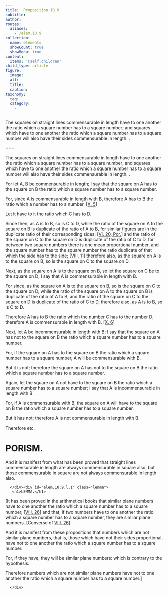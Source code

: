 ```yaml
---
title:  Proposition 10.9
subtitle: 
author:
routes:
  aliases:
    - /elem.10.9
collection:
  name: elements
  showCount: true
  showMenu: true
content:
  items: '@self.children'
child_type: article
figure:
  image:
  alt:
  title:
  caption:
taxonomy:
  tag:
  category:
    - 
---
```


<p><hi rend="ital">The squares on straight lines commensurable in length have to one another the ratio which a square number has to a square number; and squares which have to one another the ratio which a square number has to a square number will also have their sides commensurable in length</hi>. <title>But the squares on straight lines incommensurable in length have not to one another the ratio which a square number has to a square number; and squares which have not to one another the ratio which a square number has to a square number will not have their sides commensurable in length either</title>. <pb n="29"/></p>

===

<p><span class="ital">The squares on straight lines commensurable in length have to one another the ratio which a square number has to a square number; and squares which have to one another the ratio which a square number has to a square number will also have their sides commensurable in length</span>. <title>But the squares on straight lines incommensurable in length have not to one another the ratio which a square number has to a square number; and squares which have not to one another the ratio which a square number has to a square number will not have their sides commensurable in length either</title>. <pb n="29"/></p>

<p>For let <span class="ital">A</span>, <span class="ital">B</span> be commensurable in length; I say that the square on <span class="ital">A</span> has to the square on <span class="ital">B</span> the ratio which a square number has to a square number. 
      </p>

<p>For, since <span class="ital">A</span> is commensurable in length with <span class="ital">B</span>, therefore <span class="ital">A</span> has to <span class="ital">B</span> the ratio which a number has to a number. [<a href="/elem.10.5">X. 5</a>] </p>

<p>Let it have to it the ratio which <span class="ital">C</span> has to <span class="ital">D</span>. </p>

<p>Since then, as <span class="ital">A</span> is to <span class="ital">B</span>, so is <span class="ital">C</span> to <span class="ital">D</span>, while the ratio of the square on <span class="ital">A</span> to the square on <span class="ital">B</span> is duplicate of the ratio of <span class="ital">A</span> to <span class="ital">B</span>, for similar figures are in the duplicate ratio of their corresponding sides; [<a href="/elem.6.20.p.1">VI. 20, Por.</a>] and the ratio of the square on <span class="ital">C</span> to the square on <span class="ital">D</span> is duplicate of the ratio of <span class="ital">C</span> to <span class="ital">D</span>, for between two square numbers there is one mean proportional number, and the square number has to the square number the ratio duplicate of that which the side has to the side; [<a href="/elem.8.11">VIII. 11</a>] therefore also, as the square on <span class="ital">A</span> is to the square on <span class="ital">B</span>, so is the square on <span class="ital">C</span> to the square on <span class="ital">D</span>. </p>

<p>Next, as the square on <span class="ital">A</span> is to the square on <span class="ital">B</span>, so let the square on <span class="ital">C</span> be to the square on <span class="ital">D</span>; I say that <span class="ital">A</span> is commensurable in length with <span class="ital">B</span>. </p>

<p>For since, as the square on <span class="ital">A</span> is to the square on <span class="ital">B</span>, so is the square on <span class="ital">C</span> to the square on <span class="ital">D</span>, while the ratio of the square on <span class="ital">A</span> to the square on <span class="ital">B</span> is duplicate of the ratio of <span class="ital">A</span> to <span class="ital">B</span>, and the ratio of the square on <span class="ital">C</span> to the square on <span class="ital">D</span> is duplicate of the ratio of <span class="ital">C</span> to <span class="ital">D</span>, therefore also, as <span class="ital">A</span> is to <span class="ital">B</span>, so is <span class="ital">C</span> to <span class="ital">D</span>. </p>

<p>Therefore <span class="ital">A</span> has to <span class="ital">B</span> the ratio which the number <span class="ital">C</span> has to the number <span class="ital">D</span>; therefore <span class="ital">A</span> is commensurable in length with <span class="ital">B</span>. [<a href="/elem.10.6">X. 6</a>] </p>

<p>Next, let <span class="ital">A</span> be incommensurable in length with <span class="ital">B</span>; I say that the square on <span class="ital">A</span> has not to the square on <span class="ital">B</span> the ratio which a square number has to a square number. </p>

<p>For, if the square on <span class="ital">A</span> has to the square on <span class="ital">B</span> the ratio <pb n="30"/>which a square number has to a square number, <span class="ital">A</span> will be commensurable with <span class="ital">B</span>. </p>

<p>But it is not; therefore the square on <span class="ital">A</span> has not to the square on <span class="ital">B</span> the ratio which a square number has to a square number. </p>

<p>Again, let the square on <span class="ital">A</span> not have to the square on <span class="ital">B</span> the ratio which a square number has to a square number; I say that <span class="ital">A</span> is incommensurable in length with <span class="ital">B</span>. </p>

<p>For, if <span class="ital">A</span> is commensurable with <span class="ital">B</span>, the square on <span class="ital">A</span> will have to the square on <span class="ital">B</span> the ratio which a square number has to a square number. </p>

<p>But it has not; therefore <span class="ital">A</span> is not commensurable in length with <span class="ital">B</span>. </p>

<p>Therefore etc. </p>
<div id="elem.10.9.p.1" class="porism">
       <h1>PORISM.</h1>
       
<p>And it is manifest from what has been proved that straight lines commensurable in length are always commensurable in square also, but those commensurable in square are not always commensurable in length also.</p>

      </div><div id="elem.10.9.l.1" class="lemma">
       <h1>LEMMA.</h1>
       
<p>[It has been proved in the arithmetical books that similar plane numbers have to one another the ratio which a square number has to a square number, [<a href="/elem.8.26">VIII. 26</a>] and that, if two numbers have to one another the ratio which a square number has to a square number, they are similar plane numbers. [Converse of <a href="/elem.8.26">VIII. 26</a>] </p>

       
<p>And it is manifest from these propositions that numbers which are not similar plane numbers, that is, those which have not their sides proportional, have not to one another the ratio which a square number has to a square number. </p>

       
<p>For, if they have, they will be similar plane numbers: which is contrary to the hypothesis. </p>

       
<p>Therefore numbers which are not similar plane numbers have not to one another the ratio which a square number has to a square number.]</p>

      </div>
